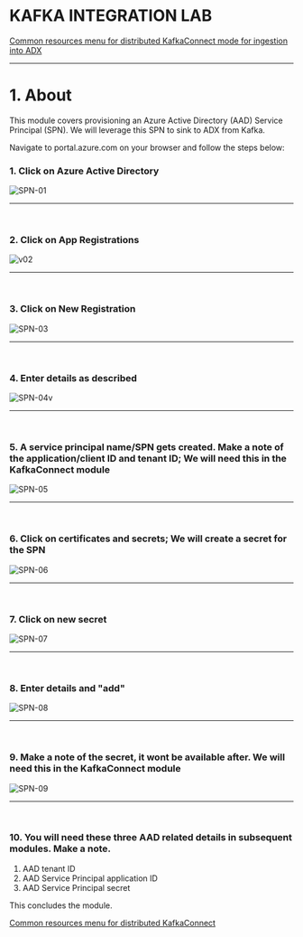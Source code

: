 # KAFKA INTEGRATION LAB

[Common resources menu for distributed KafkaConnect mode for ingestion into ADX](README.md)
<hr>

# 1. About
This module covers provisioning an Azure Active Directory (AAD) Service Principal (SPN).  We will leverage this SPN to sink to ADX from Kafka.<br>  

Navigate to portal.azure.com on your browser and follow the steps below:<br>

### 1. Click on Azure Active Directory
![SPN-01](../images/01-spn-01.png)
<br>
<hr>
<br>

### 2. Click on App Registrations
![v02](../images/01-spn-02.png)
<br>
<hr>
<br>

### 3. Click on New Registration
![SPN-03](../images/01-spn-03.png)
<br>
<hr>
<br>


### 4. Enter details as described
![SPN-04v](../images/01-spn-04.png)
<br>
<hr>
<br>

### 5. A service principal name/SPN gets created.  Make a note of the application/client ID and tenant ID; We will need this in the KafkaConnect module
![SPN-05](../images/01-spn-05.png)
<br>
<hr>
<br>

### 6. Click on certificates and secrets; We will create a secret for the SPN
![SPN-06](../images/01-spn-06.png)
<br>
<hr>
<br>

### 7. Click on new secret
![SPN-07](../images/01-spn-07.png)
<br>
<hr>
<br>

### 8. Enter details and "add"
![SPN-08](../images/01-spn-08.png)
<br>
<hr>
<br>

### 9. Make a note of the secret, it wont be available after.  We will need this in the KafkaConnect module
![SPN-09](../images/01-spn-09.png)
<br>
<hr>
<br>

### 10.  You will need these three AAD related details in subsequent modules.  Make a note.

1.  AAD tenant ID
2.  AAD Service Principal application ID
3.  AAD Service Principal secret

This concludes the module.<br>

[Common resources menu for distributed KafkaConnect](README.md)
